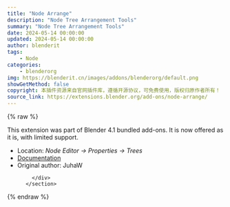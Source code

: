 ```yaml
---
title: "Node Arrange"
description: "Node Tree Arrangement Tools"
summary: "Node Tree Arrangement Tools"
date: 2024-05-14 00:00:00
updated: 2024-05-14 00:00:00
author: blenderit
tags: 
    - Node
categories:
    - blenderorg
img: https://blenderit.cn/images/addons/blenderorg/default.png
showGetMethod: false
copyright: 本插件资源来自官网插件库，遵循开源协议，可免费使用，版权归原作者所有！
source_link: https://extensions.blender.org/add-ons/node-arrange/
---
```


{% raw %}
<section id="about" class="mt-3">
            <div class="box style-rich-text">
              <p>This extension was part of Blender 4.1 bundled add-ons.
It is now offered as it is, with limited support.</p>
<ul>
<li>Location: <em>Node Editor → Properties → Trees</em></li>
<li><a rel="nofollow noopener noreferrer external" target="_blank" href="https://docs.blender.org/manual/en/4.1//addons/node/node_arrange.html">Documentation</a></li>
<li>Original author: JuhaW</li>
</ul>

            </div>
          </section>
<div style="display: none">blenderorg</div>
{% endraw %}